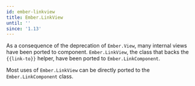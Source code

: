 ```yaml
---
id: ember-linkview
title: Ember.LinkView
until: ''
since: '1.13'
---
```


As a consequence of the deprecation of `Ember.View`, many internal views have
been ported to component. `Ember.LinkView`, the class that backs the
`{{link-to}}` helper, have been ported to `Ember.LinkComponent`.

Most uses of `Ember.LinkView` can be directly ported to the `Ember.LinkComponent`
class.